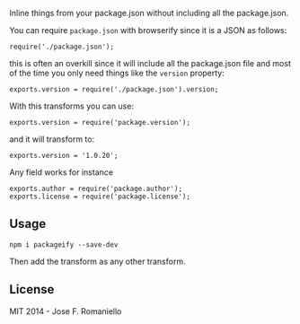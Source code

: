Inline things from your package.json without including all the package.json.

You can require `package.json` with browserify since it is a JSON as follows:

```
require('./package.json');
```

this is often an overkill since it will include all the package.json file and most of the time you only need things like the `version` property:

```
exports.version = require('./package.json').version;
```

With this transforms you can use:

```
exports.version = require('package.version');
```

and it will transform to:

```
exports.version = '1.0.20';
```

Any field works for instance


```
exports.author = require('package.author');
exports.license = require('package.license');
```

## Usage

```
npm i packageify --save-dev
```

Then add the transform as any other transform.

## License

MIT 2014 - Jose F. Romaniello
